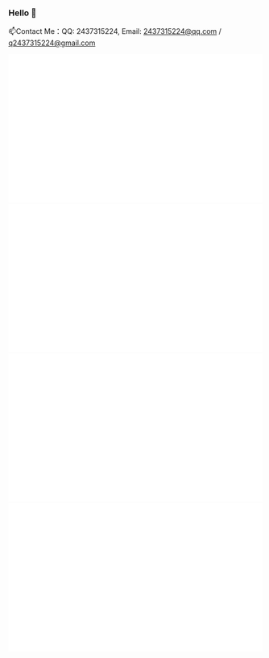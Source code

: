 ### Hello 👋

📫Contact Me：QQ: 2437315224, Email: 2437315224@qq.com / q2437315224@gmail.com

![](https://raw.githubusercontent.com/TT432/github-stats/master/generated/overview.svg#gh-dark-mode-only)
![](https://raw.githubusercontent.com/TT432/github-stats/master/generated/overview.svg#gh-light-mode-only)
![](https://raw.githubusercontent.com/TT432/github-stats/master/generated/languages.svg#gh-dark-mode-only)
![](https://raw.githubusercontent.com/TT432/github-stats/master/generated/languages.svg#gh-light-mode-only)
